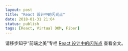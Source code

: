 ```yaml
---
layout: post
title: "React 设计中的闪光点"
date: 2018-01-31 21:04
status: publish
tags: [React, Virtual DOM, Fiber]
---
```


请移步知乎“前端之美”专栏 [React 设计中的闪光点](https://zhuanlan.zhihu.com/p/28562066) 查看全文。

